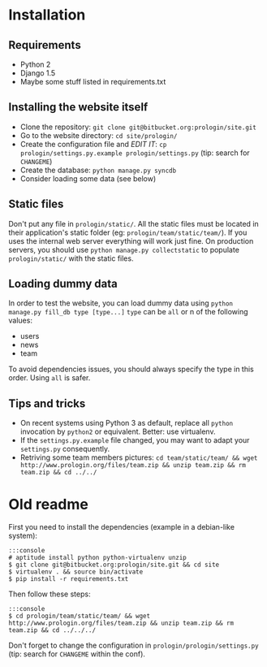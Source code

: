 # Installation


## Requirements

* Python 2
* Django 1.5
* Maybe some stuff listed in requirements.txt


## Installing the website itself

* Clone the repository: `git clone git@bitbucket.org:prologin/site.git`
* Go to the website directory: `cd site/prologin/`
* Create the configuration file and _EDIT IT_: `cp prologin/settings.py.example prologin/settings.py` (tip: search for `CHANGEME`)
* Create the database: `python manage.py syncdb`
* Consider loading some data (see below)


## Static files

Don't put any file in `prologin/static/`. All the static files must be located in their application's static folder (eg: `prologin/team/static/team/`). If you uses the internal web server everything will work just fine. On production servers, you should use `python manage.py collectstatic` to populate `prologin/static/` with the static files.


## Loading dummy data

In order to test the website, you can load dummy data using `python manage.py fill_db type [type...]`
`type` can be `all` or n of the following values:

* users
* news
* team

To avoid dependencies issues, you should always specify the type in this order. Using `all` is safer.


## Tips and tricks

* On recent systems using Python 3 as default, replace all `python` invocation by `python2` or equivalent. Better: use virtualenv.
* If the `settings.py.example` file changed, you may want to adapt your `settings.py` consequently.
* Retriving some team members pictures: `cd team/static/team/ && wget http://www.prologin.org/files/team.zip && unzip team.zip && rm team.zip && cd ../../`



# Old readme

First you need to install the dependencies (example in a debian-like system):

    :::console
    # aptitude install python python-virtualenv unzip
    $ git clone git@bitbucket.org:prologin/site.git && cd site
    $ virtualenv . && source bin/activate
    $ pip install -r requirements.txt

Then follow these steps:

    :::console
    $ cd prologin/team/static/team/ && wget http://www.prologin.org/files/team.zip && unzip team.zip && rm team.zip && cd ../../../

Don't forget to change the configuration in `prologin/prologin/settings.py` (tip: search for `CHANGEME` within the conf).
